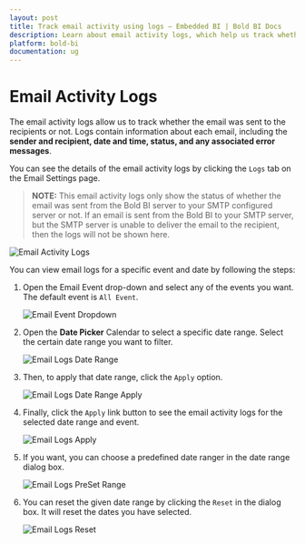 ```yaml
---
layout: post
title: Track email activity using logs – Embedded BI | Bold BI Docs 
description: Learn about email activity logs, which help us track whether emails were sent to the recipients or not in Bold BI for its activities.
platform: bold-bi
documentation: ug
---
```


# Email Activity Logs

The email activity logs allow us to track whether the email was sent to the recipients or not. Logs contain information about each email, including the **sender and recipient, date and time, status, and any associated error messages**.

You can see the details of the email activity logs by clicking the `Logs` tab on the Email Settings page.

> **NOTE:**  This email activity logs only show the status of whether the email was sent from the Bold BI server to your SMTP configured server or not. If an email is sent from the Bold BI to your SMTP server, but the SMTP server is unable to deliver the email to the recipient, then the logs will not be shown here.
	
![Email Activity Logs](/bold-bi-docs/static/assets/embedded/site-administration/images/email-activity-logs.png#width=55%)

You can view email logs for a specific event and date by following the steps:

1. Open the Email Event drop-down and select any of the events you want. The default event is `All Event`.

    ![Email Event Dropdown](/bold-bi-docs/static/assets/embedded/site-administration/images/email-event-dropdown.png#width=40%)

2. Open the **Date Picker** Calendar to select a specific date range. Select the certain date range you want to filter.

    ![Email Logs Date Range](/bold-bi-docs/static/assets/embedded/site-administration/images/email-log-date-range-dialog.png#width=40%)

3. Then, to apply that date range, click the `Apply` option.

    ![Email Logs Date Range Apply](/bold-bi-docs/static/assets/embedded/site-administration/images/email-logs-date-range-apply.png#width=40%)

4. Finally, click the `Apply` link button to see the email activity logs for the selected date range and event.

    ![Email Logs Apply](/bold-bi-docs/static/assets/embedded/site-administration/images/email-logs-apply.png#width=45%)

5. If you want, you can choose a predefined date ranger in the date range dialog box.

    ![Email Logs PreSet Range](/bold-bi-docs/static/assets/embedded/site-administration/images/email-logs-preset-range.png#width=40%)

6. You can reset the given date range by clicking the `Reset` in the dialog box. It will reset the dates you have selected.

    ![Email Logs Reset](/bold-bi-docs/static/assets/embedded/site-administration/images/email-logs-reset.png#width=40%)